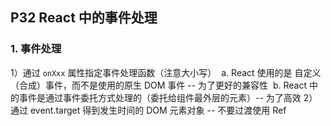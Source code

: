 ## P32 React 中的事件处理

### 1. 事件处理

1）通过 `onXxx` 属性指定事件处理函数（注意大小写）
​	a. React 使用的是 自定义（合成）事件，而不是使用的原生 DOM 事件 -- 为了更好的兼容性
​	b. React 中的事件是通过事件委托方式处理的（委托给组件最外层的元素）-- 为了高效
2）通过 event.target 得到发生时间的 DOM 元素对象 -- 不要过渡使用 Ref